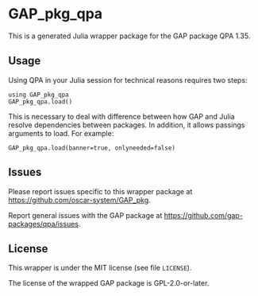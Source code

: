 # GAP_pkg_qpa

This is a generated Julia wrapper package for the GAP package QPA 1.35.

## Usage

Using QPA in your Julia session for technical reasons requires two steps:

    using GAP_pkg_qpa
    GAP_pkg_qpa.load()

This is necessary to deal with difference between how GAP and Julia
resolve dependencies between packages. In addition, it allows passings
arguments to load. For example:

    GAP_pkg_qpa.load(banner=true, onlyneeded=false)

## Issues

Please report issues specific to this wrapper package at <https://github.com/oscar-system/GAP_pkg>.

Report general issues with the GAP package at <https://github.com/gap-packages/qpa/issues>.

## License

This wrapper is under the MIT license (see file `LICENSE`).

The license of the wrapped GAP package is GPL-2.0-or-later.

